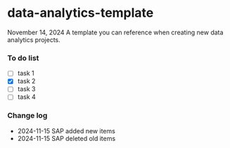 # data-analytics-template

November 14, 2024
A template you can reference when creating new data analytics projects.

### To do list

- [ ] task 1
- [x] task 2
- [ ] task 3
- [ ] task 4

### Change log

- 2024-11-15 SAP added new items
- 2024-11-15 SAP deleted old items
